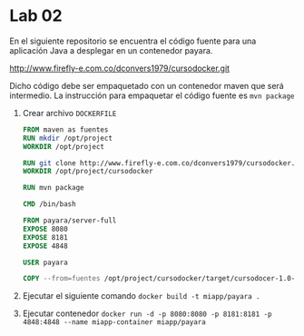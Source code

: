 # Lab 02


En el siguiente repositorio se encuentra el código fuente para una aplicación Java a desplegar en un contenedor payara. 

http://www.firefly-e.com.co/dconvers1979/cursodocker.git

Dicho código debe ser empaquetado con un contenedor maven que será intermedio. 
La instrucción para empaquetar el código fuente es ``mvn package``


1. Crear archivo ```DOCKERFILE```
   ```dockerfile
   FROM maven as fuentes
   RUN mkdir /opt/project
   WORKDIR /opt/project

   RUN git clone http://www.firefly-e.com.co/dconvers1979/cursodocker.git
   WORKDIR /opt/project/cursodocker

   RUN mvn package

   CMD /bin/bash

   FROM payara/server-full
   EXPOSE 8080
   EXPOSE 8181
   EXPOSE 4848

   USER payara

   COPY --from=fuentes /opt/project/cursodocker/target/cursodocer-1.0-SNAPSHOT.war $DEPLOY_DIR
   ```

2. Ejecutar el siguiente comando
   ```docker build -t miapp/payara .```

3. Ejecutar contenedor
    ```docker run -d -p 8080:8080 -p 8181:8181 -p 4848:4848 --name miapp-container miapp/payara```